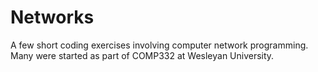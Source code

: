 # Networks
A few short coding exercises involving computer network programming. Many were started as part of COMP332 at Wesleyan University.

